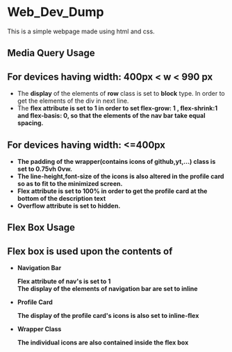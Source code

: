 # Web_Dev_Dump
This is a simple webpage made using html and css.
## Media Query Usage
<h2>For devices having width: 400px < w < 990 px </h2>
<ul>
  <li>The <b>display</b> of the elements of <b>row</b> class is set to <b>block</b> type. In order to get the elements of the div in next line. </li>
  <li>The <b>flex<b> attribute is set to 1 in order to set flex-grow: 1 , flex-shrink:1 and flex-basis: 0, so that the elements of the nav bar take equal spacing.</li>
</ul>                                      



<h2>For devices having width: <=400px <br></h2><ul><li> The padding of the wrapper(contains icons of github,yt,...) class is set to <b>0.75vh 0vw.</b></li>
<li>The line-height,font-size of the icons is also altered in the profile card so as to fit to the minimized screen.</li> 
<li><b>Flex</b> attribute is set to 100% in order to get the profile card at the bottom of the description text </li>
<li><b>Overflow</b> attribute is set to hidden.</li>
</ul>


## Flex Box Usage
<h2>
Flex box is used upon the contents of</h2>
<ul>
  <li>Navigation Bar<br><p>Flex attribute of nav's is set to 1<br>The display of the elements of navigation bar are set to inline</p></li>
  <li>Profile Card<br><p>The display of the profile card's icons is also set to <b>inline-flex</b></p></li>
  <li>Wrapper Class<br><p>The individual icons are also contained inside the flex box</p></li>
</ul>
